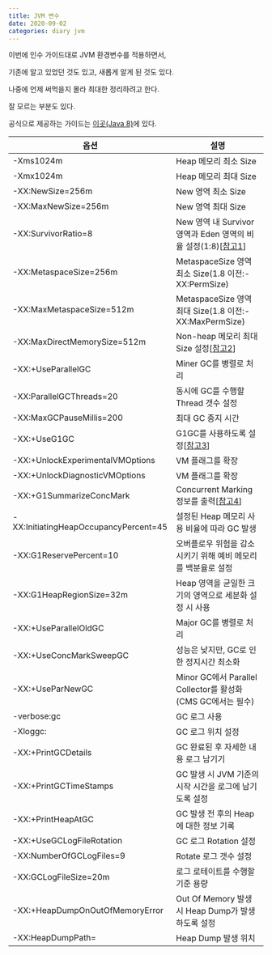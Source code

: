```yaml
---
title: JVM 변수
date: 2020-09-02
categories: diary jvm
---
```

이번에 인수 가이드대로 JVM 환경변수를 적용하면서,

기존에 알고 있었던 것도 있고, 새롭게 알게 된 것도 있다.

나중에 언제 써먹을지 몰라 최대한 정리하려고 한다.

잘 모르는 부분도 있다.

공식으로 제공하는 가이드는 [이곳(Java 8)]에 있다.

|옵션|설명|
|---|---|
|-Xms1024m|Heap 메모리 최소 Size|
|-Xmx1024m|Heap 메모리 최대 Size|
|-XX:NewSize=256m|New 영역 최소 Size|
|-XX:MaxNewSize=256m|New 영역 최대 Size|
|-XX:SurvivorRatio=8|New 영역 내 Survivor 영역과 Eden 영역의 비율 설정(1:8)[[참고1]]|
|-XX:MetaspaceSize=256m|MetaspaceSize 영역 최소 Size(1.8 이전:-XX:PermSize)|
|-XX:MaxMetaspaceSize=512m|MetaspaceSize 영역 최대 Size(1.8 이전:-XX:MaxPermSize)|
|-XX:MaxDirectMemorySize=512m|Non-heap 메모리 최대 Size 설정[[참고2]]|
|-XX:+UseParallelGC|Miner GC를 병렬로 처리|
|-XX:ParallelGCThreads=20|동시에 GC를 수행할 Thread 갯수 설정|
|-XX:MaxGCPauseMillis=200|최대 GC 중지 시간|
|-XX:+UseG1GC|G1GC를 사용하도록 설정[[참고3]]|
|-XX:+UnlockExperimentalVMOptions|VM 플래그를 확장|
|-XX:+UnlockDiagnosticVMOptions|VM 플래그를 확장|
|-XX:+G1SummarizeConcMark|Concurrent Marking 정보를 출력[[참고4]]|
|-XX:InitiatingHeapOccupancyPercent=45|설정된 Heap 메모리 사용 비율에 따라 GC 발생|
|-XX:G1ReservePercent=10|오버플로우 위험을 감소시키기 위해 예비 메모리를 백분율로 설정|
|-XX:G1HeapRegionSize=32m|Heap 영역을 균일한 크기의 영역으로 세분화 설정 시 사용|
|-XX:+UseParallelOldGC|Major GC를 병렬로 처리|
|-XX:+UseConcMarkSweepGC|성능은 낮지만, GC로 인한 정지시간 최소화|
|-XX:+UseParNewGC|Minor GC에서 Parallel Collector를 활성화(CMS GC에서는 필수)|
|-verbose:gc|GC 로그 사용|
|-Xloggc:<path>|GC 로그 위치 설정|
|-XX:+PrintGCDetails|GC 완료된 후 자세한 내용 로그 남기기|
|-XX:+PrintGCTimeStamps|GC 발생 시 JVM 기준의 시작 시간을 로그에 남기도록 설정|
|-XX:+PrintHeapAtGC|GC 발생 전 후의 Heap에 대한 정보 기록|
|-XX:+UseGCLogFileRotation|GC 로그 Rotation 설정|
|-XX:NumberOfGCLogFiles=9|Rotate 로그 갯수 설정|
|-XX:GCLogFileSize=20m|로그 로테이트를 수행할 기준 용량|
|-XX:+HeapDumpOnOutOfMemoryError|Out Of Memory 발생 시 Heap Dump가 발생하도록 설정|
|-XX:HeapDumpPath=<path>|Heap Dump 발생 위치|

[이곳(Java 8)]: https://docs.oracle.com/javase/8/docs/technotes/tools/unix/java.html
[참고1]: https://ukzzang.tistory.com/32
[참고2]: https://www.samsungsds.com/global/ko/support/insights/1209234_2284.html
[참고3]: https://initproc.tistory.com/entry/G1-Garbage-Collection
[참고4]: https://wiki.openjdk.java.net/display/HotSpot/G1GC+Feedback
